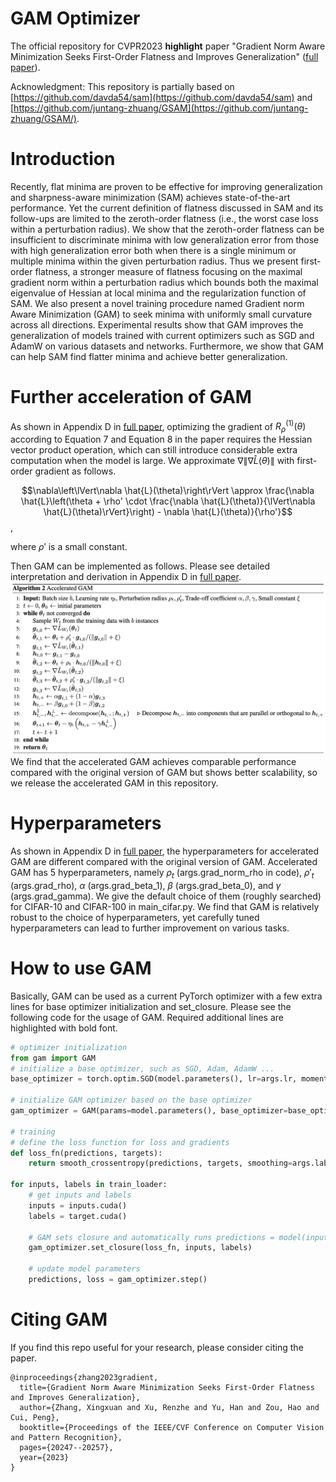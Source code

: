 # GAM Optimizer
The official repository for CVPR2023 **highlight** paper "Gradient Norm Aware Minimization Seeks First-Order Flatness and Improves Generalization" ([full paper](https://arxiv.org/abs/2303.03108)).

Acknowledgment: This repository is partially based on [https://github.com/davda54/sam](https://github.com/davda54/sam) and [https://github.com/juntang-zhuang/GSAM](https://github.com/juntang-zhuang/GSAM/).

# Introduction
Recently, flat minima are proven to be effective for improving generalization and sharpness-aware minimization (SAM) achieves state-of-the-art performance. Yet the current definition of flatness discussed in SAM and its follow-ups are limited to the zeroth-order flatness (i.e., the worst case loss within a perturbation radius). We show that the zeroth-order flatness can be insufficient to discriminate minima with low generalization error from those with high generalization error both when there is a single minimum or multiple minima within the given perturbation radius. Thus we present first-order flatness, a stronger measure of flatness focusing on the maximal gradient norm within a perturbation radius which bounds both the maximal eigenvalue of Hessian at local minima and the regularization function of SAM. We also present a novel training procedure named Gradient norm Aware Minimization (GAM) to seek minima with uniformly small curvature across all directions. Experimental results show that GAM improves the generalization of models trained with current optimizers such as SGD and AdamW on various datasets and networks. Furthermore, we show that GAM can help SAM find flatter minima and achieve better generalization.

# Further acceleration of GAM
As shown in Appendix D in [full paper](https://arxiv.org/abs/2303.03108), optimizing the gradient of $R^{(1)}_{\rho}(\theta)$ according to Equation 7 and Equation 8 in the paper requires the Hessian vector product operation, which can still introduce considerable extra computation when the model is large. We approximate $\nabla\lVert\nabla \hat{L}(\theta)\rVert$ with first-order gradient as follows. 

$$\nabla\left\lVert\nabla \hat{L}(\theta)\right\rVert \approx \frac{\nabla \hat{L}\left(\theta + \rho' \cdot \frac{\nabla \hat{L}(\theta)}{\lVert\nabla \hat{L}(\theta)\rVert}\right) - \nabla \hat{L}(\theta)}{\rho'}$$,

where $\rho'$ is a small constant.

Then GAM can be implemented as follows. Please see detailed interpretation and derivation in Appendix D in [full paper](https://arxiv.org/abs/2303.03108). ![GAM algorithm](/images/gam_algorithm.png?raw=true "Title") We find that the accelerated GAM achieves comparable performance compared with the original version of GAM but shows better scalability, so we release the accelerated GAM in this repository. 

# Hyperparameters
As shown in Appendix D in [full paper](https://arxiv.org/abs/2303.03108), the hyperparameters for accelerated GAM are different compared with the original version of GAM. Accelerated GAM has 5 hyperparameters, namely $\rho_t$ (args.grad_norm_rho in code), $\rho'_t$ (args.grad_rho), $\alpha$ (args.grad_beta_1), $\beta$ (args.grad_beta_0), and $\gamma$ (args.grad_gamma). We give the default choice of them (roughly searched) for CIFAR-10 and CIFAR-100 in main_cifar.py. We find that GAM is relatively robust to the choice of hyperparameters, yet carefully tuned hyperparameters can lead to further improvement on various tasks.

# How to use GAM
Basically, GAM can be used as a current PyTorch optimizer with a few extra lines for base optimizer initialization and set_closure. Please see the following code for the usage of GAM. Required additional lines are highlighted with bold font.

```python
# optimizer initialization
from gam import GAM
# initialize a base optimizer, such as SGD, Adam, AdamW ...
base_optimizer = torch.optim.SGD(model.parameters(), lr=args.lr, momentum=args.momentum, weight_decay=args.weight_decay)

# initialize GAM optimizer based on the base optimizer
gam_optimizer = GAM(params=model.parameters(), base_optimizer=base_optimizer, model=model, args=args)

# training
# define the loss function for loss and gradients
def loss_fn(predictions, targets):
    return smooth_crossentropy(predictions, targets, smoothing=args.label_smoothing).mean()

for inputs, labels in train_loader:
    # get inputs and labels
    inputs = inputs.cuda()
    labels = target.cuda()

    # GAM sets closure and automatically runs predictions = model(inputs), loss = loss_fn(predictions, targets), loss.backward() in it 
    gam_optimizer.set_closure(loss_fn, inputs, labels)

    # update model parameters
    predictions, loss = gam_optimizer.step()

```


# Citing GAM
If you find this repo useful for your research, please consider citing the paper.
```
@inproceedings{zhang2023gradient,
  title={Gradient Norm Aware Minimization Seeks First-Order Flatness and Improves Generalization},
  author={Zhang, Xingxuan and Xu, Renzhe and Yu, Han and Zou, Hao and Cui, Peng},
  booktitle={Proceedings of the IEEE/CVF Conference on Computer Vision and Pattern Recognition},
  pages={20247--20257},
  year={2023}
}
```
